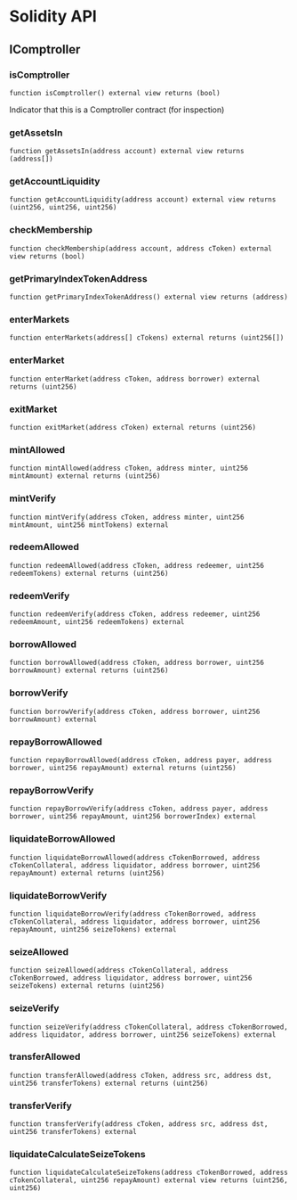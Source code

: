 # Solidity API

## IComptroller

### isComptroller

```solidity
function isComptroller() external view returns (bool)
```

Indicator that this is a Comptroller contract (for inspection)

### getAssetsIn

```solidity
function getAssetsIn(address account) external view returns (address[])
```

### getAccountLiquidity

```solidity
function getAccountLiquidity(address account) external view returns (uint256, uint256, uint256)
```

### checkMembership

```solidity
function checkMembership(address account, address cToken) external view returns (bool)
```

### getPrimaryIndexTokenAddress

```solidity
function getPrimaryIndexTokenAddress() external view returns (address)
```

### enterMarkets

```solidity
function enterMarkets(address[] cTokens) external returns (uint256[])
```

### enterMarket

```solidity
function enterMarket(address cToken, address borrower) external returns (uint256)
```

### exitMarket

```solidity
function exitMarket(address cToken) external returns (uint256)
```

### mintAllowed

```solidity
function mintAllowed(address cToken, address minter, uint256 mintAmount) external returns (uint256)
```

### mintVerify

```solidity
function mintVerify(address cToken, address minter, uint256 mintAmount, uint256 mintTokens) external
```

### redeemAllowed

```solidity
function redeemAllowed(address cToken, address redeemer, uint256 redeemTokens) external returns (uint256)
```

### redeemVerify

```solidity
function redeemVerify(address cToken, address redeemer, uint256 redeemAmount, uint256 redeemTokens) external
```

### borrowAllowed

```solidity
function borrowAllowed(address cToken, address borrower, uint256 borrowAmount) external returns (uint256)
```

### borrowVerify

```solidity
function borrowVerify(address cToken, address borrower, uint256 borrowAmount) external
```

### repayBorrowAllowed

```solidity
function repayBorrowAllowed(address cToken, address payer, address borrower, uint256 repayAmount) external returns (uint256)
```

### repayBorrowVerify

```solidity
function repayBorrowVerify(address cToken, address payer, address borrower, uint256 repayAmount, uint256 borrowerIndex) external
```

### liquidateBorrowAllowed

```solidity
function liquidateBorrowAllowed(address cTokenBorrowed, address cTokenCollateral, address liquidator, address borrower, uint256 repayAmount) external returns (uint256)
```

### liquidateBorrowVerify

```solidity
function liquidateBorrowVerify(address cTokenBorrowed, address cTokenCollateral, address liquidator, address borrower, uint256 repayAmount, uint256 seizeTokens) external
```

### seizeAllowed

```solidity
function seizeAllowed(address cTokenCollateral, address cTokenBorrowed, address liquidator, address borrower, uint256 seizeTokens) external returns (uint256)
```

### seizeVerify

```solidity
function seizeVerify(address cTokenCollateral, address cTokenBorrowed, address liquidator, address borrower, uint256 seizeTokens) external
```

### transferAllowed

```solidity
function transferAllowed(address cToken, address src, address dst, uint256 transferTokens) external returns (uint256)
```

### transferVerify

```solidity
function transferVerify(address cToken, address src, address dst, uint256 transferTokens) external
```

### liquidateCalculateSeizeTokens

```solidity
function liquidateCalculateSeizeTokens(address cTokenBorrowed, address cTokenCollateral, uint256 repayAmount) external view returns (uint256, uint256)
```


